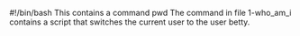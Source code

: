 #!/bin/bash
This contains a command pwd
The command in file 1-who_am_i contains a script that switches the current user to the user betty.

